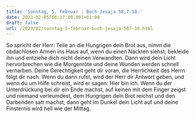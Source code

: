 ```yaml
---
title: 'Sonntag, 5. Februar : Buch Jesaja 58,7-10.'
date: 2023-02-05T06:17:00.001+01:00
draft: false
url: /2023/02/sonntag-5-februar-buch-jesaja-587-10.html
---
```


So spricht der Herr: Teile an die Hungrigen dein Brot aus, nimm die obdachlosen Armen ins Haus auf, wenn du einen Nackten siehst, bekleide ihn und entziehe dich nicht deinen Verwandten. Dann wird dein Licht hervorbrechen wie die Morgenröte und deine Wunden werden schnell vernarben. Deine Gerechtigkeit geht dir voran, die Herrlichkeit des Herrn folgt dir nach. Wenn du dann rufst, wird der Herr dir Antwort geben, und wenn du um Hilfe schreist, wird er sagen: Hier bin ich. Wenn du der Unterdrückung bei dir ein Ende machst, auf keinen mit dem Finger zeigst und niemand verleumdest, dem Hungrigen dein Brot reichst und den Darbenden satt machst, dann geht im Dunkel dein Licht auf und deine Finsternis wird hell wie der Mittag.